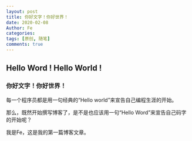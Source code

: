 ```yaml
---
layout: post
title: 你好文字！你好世界！
date: 2020-02-08
Author: Fe
categories: 
tags: [原创, 随笔]
comments: true
---
```


## Hello Word ! Hello World !

### 你好文字！你好世界！

每一个程序员都是用一句经典的“Hello world”来宣告自己编程生涯的开始。

那么，既然开始撰写博客了，是不是也应该用一句“Hello Word”来宣告自己码字的开始呢？

我是Fe，这是我的第一篇博客文章。